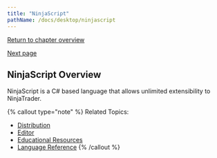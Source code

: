 ```yaml
---
title: "NinjaScript"
pathName: /docs/desktop/ninjascript
---
```


[Return to chapter overview](/docs/desktop/ninjascript)

[Next page](/docs/desktop/code_breaking_changes)

## NinjaScript Overview

NinjaScript is a C# based language that allows unlimited extensibility to NinjaTrader.

{% callout type="note" %}
Related Topics:
- [Distribution](/docs/desktop/distribution)
- [Editor](/docs/desktop/editor)
- [Educational Resources](/docs/desktop/educational_resources)
- [Language Reference](/docs/desktop/language_reference_wip)
{% /callout %}

